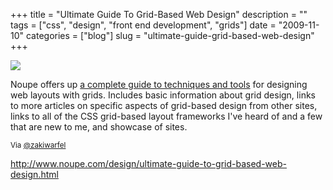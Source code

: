 +++
title = "Ultimate Guide To Grid-Based Web Design"
description = ""
tags = ["css", "design", "front end development", "grids"]
date = "2009-11-10"
categories = ["blog"]
slug = "ultimate-guide-grid-based-web-design"
+++



  <div class="notebook-screenshot"><a href="http://www.noupe.com/design/ultimate-guide-to-grid-based-web-design.html"><img id='bluga-thumbnail-2195' class='bluga-thumbnail large' src='http://media.konigi.com/bluga/
wt4af9cebbf15ff_large.jpg'/></a></div><p>Noupe offers up <a href="http://www.noupe.com/design/ultimate-guide-to-grid-based-web-design.html">a complete guide to techniques and tools</a> for designing web layouts with grids. Includes basic information about grid design, links to more articles on specific aspects of grid-based design from other sites, links to all of the CSS grid-based layout frameworks I've heard of and a few that are new to me, and showcase of sites.</p>

<p><small>Via <a href="http://twitter.com/zakiwarfel/status/5598528874">@zakiwarfel</a></small></p>

    
  <a href="http://www.noupe.com/design/ultimate-guide-to-grid-based-web-design.html">http://www.noupe.com/design/ultimate-guide-to-grid-based-web-design.html</a>
